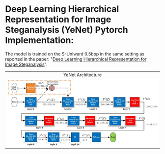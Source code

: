 # Deep Learning Hierarchical Representation for Image Steganalysis (YeNet) Pytorch Implementation:

The model is trained on the S-Uniward 0.5bpp in the same setting as reported in the paper:
"[Deep Learning Hierarchical Representation for Image Steganalysis](https://ieeexplore.ieee.org/stamp/stamp.jsp?tp=&arnumber=7937836)".


<table>
  <tr>
    <td align="center">YeNet Architecture</td>
  </tr>
  <tr>
    <td valign="top"><img src="YeNet.png"></td>
  </tr>
 </table>

